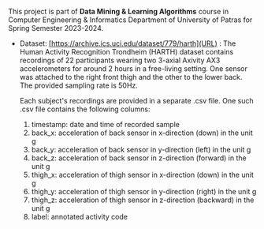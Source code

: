 This project is part of **Data Mining & Learning Algorithms** course in Computer Engineering & Informatics Department of University of Patras for Spring Semester 2023-2024. 
* Dataset: [https://archive.ics.uci.edu/dataset/779/harth](URL) : The Human Activity Recognition Trondheim (HARTH) dataset contains recordings of 22 participants wearing two 3-axial Axivity AX3 accelerometers for around 2 hours in a free-living setting. One sensor was attached to the right front thigh and the other to the lower back. The provided sampling rate is 50Hz. 

    Each subject's recordings are provided in a separate .csv file. One such .csv file contains the following columns:
    1. timestamp: date and time of recorded sample
    2. back_x: acceleration of back sensor in x-direction (down) in the unit g
    3. back_y: acceleration of back sensor in y-direction (left) in the unit g
    4. back_z: acceleration of back sensor in z-direction (forward) in the unit g
    5. thigh_x: acceleration of thigh sensor in x-direction (down) in the unit g
    6. thigh_y: acceleration of thigh sensor in y-direction (right) in the unit g
    7. thigh_z: acceleration of thigh sensor in z-direction (backward) in the unit g
    8. label: annotated activity code

